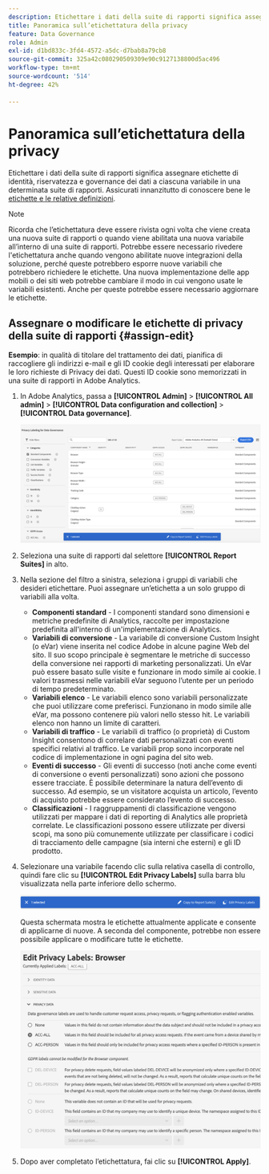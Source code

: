 ```yaml
---
description: Etichettare i dati della suite di rapporti significa assegnare etichette di identità, riservatezza e governance dei dati a ciascuna variabile in una determinata suite di rapporti.
title: Panoramica sull’etichettatura della privacy
feature: Data Governance
role: Admin
exl-id: d1bd833c-3fd4-4572-a5dc-d7bab8a79cb8
source-git-commit: 325a42c080290509309e90c9127138800d5ac496
workflow-type: tm+mt
source-wordcount: '514'
ht-degree: 42%

---
```


# Panoramica sull’etichettatura della privacy

Etichettare i dati della suite di rapporti significa assegnare etichette di identità, riservatezza e governance dei dati a ciascuna variabile in una determinata suite di rapporti. Assicurati innanzitutto di conoscere bene le [etichette e le relative definizioni](/help/admin/tools/privacy-labeling/labels.md).

>[!NOTE]
>
>Ricorda che l’etichettatura deve essere rivista ogni volta che viene creata una nuova suite di rapporti o quando viene abilitata una nuova variabile all’interno di una suite di rapporti. Potrebbe essere necessario rivedere l&#39;etichettatura anche quando vengono abilitate nuove integrazioni della soluzione, perché queste potrebbero esporre nuove variabili che potrebbero richiedere le etichette. Una nuova implementazione delle app mobili o dei siti web potrebbe cambiare il modo in cui vengono usate le variabili esistenti. Anche per queste potrebbe essere necessario aggiornare le etichette.

## Assegnare o modificare le etichette di privacy della suite di rapporti {#assign-edit}

**Esempio**: in qualità di titolare del trattamento dei dati, pianifica di raccogliere gli indirizzi e-mail e gli ID cookie degli interessati per elaborare le loro richieste di Privacy dei dati. Questi ID cookie sono memorizzati in una suite di rapporti in Adobe Analytics.

1. In Adobe Analytics, passa a **[!UICONTROL Admin]** > **[!UICONTROL All admin]** > **[!UICONTROL Data configuration and collection]** > **[!UICONTROL Data governance]**.

   ![Etichetta privacy](assets/privacy_rs_settings.png)

1. Seleziona una suite di rapporti dal selettore **[!UICONTROL Report Suites]** in alto.

1. Nella sezione del filtro a sinistra, seleziona i gruppi di variabili che desideri etichettare. Puoi assegnare un’etichetta a un solo gruppo di variabili alla volta.

   * **Componenti standard** - I componenti standard sono dimensioni e metriche predefinite di Analytics, raccolte per impostazione predefinita all&#39;interno di un&#39;implementazione di Analytics.
   * **Variabili di conversione** - La variabile di conversione Custom Insight (o eVar) viene inserita nel codice Adobe in alcune pagine Web del sito. Il suo scopo principale è segmentare le metriche di successo della conversione nei rapporti di marketing personalizzati. Un eVar può essere basato sulle visite e funzionare in modo simile ai cookie. I valori trasmessi nelle variabili eVar seguono l’utente per un periodo di tempo predeterminato.
   * **Variabili elenco** - Le variabili elenco sono variabili personalizzate che puoi utilizzare come preferisci. Funzionano in modo simile alle eVar, ma possono contenere più valori nello stesso hit. Le variabili elenco non hanno un limite di caratteri.
   * **Variabili di traffico** - Le variabili di traffico (o proprietà) di Custom Insight consentono di correlare dati personalizzati con eventi specifici relativi al traffico. Le variabili prop sono incorporate nel codice di implementazione in ogni pagina del sito web.
   * **Eventi di successo** - Gli eventi di successo (noti anche come eventi di conversione o eventi personalizzati) sono azioni che possono essere tracciate. È possibile determinare la natura dell’evento di successo. Ad esempio, se un visitatore acquista un articolo, l’evento di acquisto potrebbe essere considerato l’evento di successo.
   * **Classificazioni** - I raggruppamenti di classificazione vengono utilizzati per mappare i dati di reporting di Analytics alle proprietà correlate. Le classificazioni possono essere utilizzate per diversi scopi, ma sono più comunemente utilizzate per classificare i codici di tracciamento delle campagne (sia interni che esterni) e gli ID prodotto.

1. Selezionare una variabile facendo clic sulla relativa casella di controllo, quindi fare clic su **[!UICONTROL Edit Privacy Labels]** sulla barra blu visualizzata nella parte inferiore dello schermo.

   ![Modifica](assets/edit-label.png)

   Questa schermata mostra le etichette attualmente applicate e consente di applicarne di nuove. A seconda del componente, potrebbe non essere possibile applicare o modificare tutte le etichette.

   ![Etichette applicate](assets/edit-labels2.png)

1. Dopo aver completato l’etichettatura, fai clic su **[!UICONTROL Apply]**.

